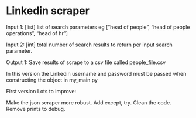 # Linkedin scraper


Input 1: [list] list of search parameters eg [“head of people”, “head of people operations”, “head of hr”]

Input 2: [int] total number of search results to return per input search parameter.

Output 1: Save results of scrape to a csv file called people_file.csv

In this version the Linkedin username and password must be passed when constructing the object in my_main.py

First version
Lots to improve:

Make the json scraper more robust.
Add except, try.
Clean the code.
Remove prints to debug.

